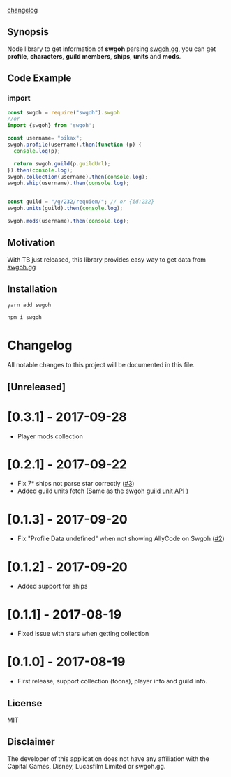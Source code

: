 [changelog](#changelog)

## Synopsis

Node library to get information of **swgoh** parsing [swgoh.gg][swgoh], you can get **profile**, **characters**, **guild members**, **ships**, **units** and **mods**.

## Code Example

### import
```javascript
const swgoh = require("swgoh").swgoh
//or
import {swgoh} from 'swgoh';
```


```javascript
const username= "pikax";
swgoh.profile(username).then(function (p) {
  console.log(p);

  return swgoh.guild(p.guildUrl);
}).then(console.log);
swgoh.collection(username).then(console.log);
swgoh.ship(username).then(console.log);


const guild = "/g/232/requiem/"; // or {id:232}
swgoh.units(guild).then(console.log);

swgoh.mods(username).then(console.log);

```

## Motivation

With TB just released, this library provides easy way to get data from [swgoh.gg][swgoh]

## Installation

```bash
yarn add swgoh
```
```bash
npm i swgoh
```


# Changelog
All notable changes to this project will be documented in this file.

## [Unreleased]


# [0.3.1] - 2017-09-28
- Player mods collection

# [0.2.1] - 2017-09-22
- Fix 7* ships not parse star correctly ([#3][i3])
- Added guild units fetch (Same as the [swgoh][swgoh] [guild unit API][swgohApiGuildUnit] )

# [0.1.3] - 2017-09-20
- Fix "Profile Data undefined" when not showing AllyCode on Swgoh ([#2][i2])

# [0.1.2] - 2017-09-20
- Added support for ships

# [0.1.1] - 2017-08-19
- Fixed issue with stars when getting collection

# [0.1.0] - 2017-08-19
- First release, support collection (toons), player info and guild info.


## License

MIT

## Disclaimer

The developer of this application does not have any affiliation with the Capital Games, Disney, Lucasfilm Limited or swgoh.gg.

[swgoh]: https://swgoh.gg
[swgohApiGuildUnit]: https://swgoh.gg/api/guilds/1/units/
[i2]: https://github.com/pikax/swgoh/issues/2
[i3]: https://github.com/pikax/swgoh/issues/3